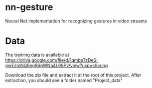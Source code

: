 # nn-gesture
Neural Net implementation for recognizing gestures in video streams

# Data
The training data is available at https://drive.google.com/file/d/1qmbeTzDeS-gwEzmNQ6eg86qWNa4L68Pv/view?usp=sharing 

Download the zip file and extract it at the root of this project. 
After extraction, you should see a folder named "Project_data" 
